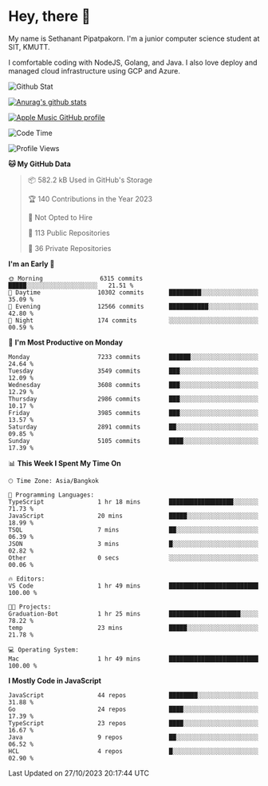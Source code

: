 # Hey, there 🙌
My name is Sethanant Pipatpakorn. I'm a junior computer science student at SIT, KMUTT.

I comfortable coding with NodeJS, Golang, and Java. I also love deploy and managed cloud infrastructure using GCP and Azure.

![Github Stat](https://github-profile-summary-cards.vercel.app/api/cards/profile-details?username=thetkpark&theme=dracula)

[![Anurag's github stats](https://github-readme-stats.vercel.app/api?username=thetkpark&count_private=true&show_icons=true&theme=tokyonight)](https://github.com/anuraghazra/github-readme-stats)

[![Apple Music GitHub profile](https://apple-music-github-profile.rayriffy.com/theme/light.svg?uid=000347.6120fcbefcb74cd59d65c108cc315787.1333)](https://github.com/rayriffy/apple-music-github-profile)

<!--START_SECTION:waka-->
![Code Time](http://img.shields.io/badge/Code%20Time-1%2C025%20hrs%2055%20mins-blue)

![Profile Views](http://img.shields.io/badge/Profile%20Views-9-blue)

**🐱 My GitHub Data** 

> 📦 582.2 kB Used in GitHub's Storage 
 > 
> 🏆 140 Contributions in the Year 2023
 > 
> 🚫 Not Opted to Hire
 > 
> 📜 113 Public Repositories 
 > 
> 🔑 36 Private Repositories 
 > 
**I'm an Early 🐤** 

```text
🌞 Morning                6315 commits        █████░░░░░░░░░░░░░░░░░░░░   21.51 % 
🌆 Daytime                10302 commits       █████████░░░░░░░░░░░░░░░░   35.09 % 
🌃 Evening                12566 commits       ███████████░░░░░░░░░░░░░░   42.80 % 
🌙 Night                  174 commits         ░░░░░░░░░░░░░░░░░░░░░░░░░   00.59 % 
```
📅 **I'm Most Productive on Monday** 

```text
Monday                   7233 commits        ██████░░░░░░░░░░░░░░░░░░░   24.64 % 
Tuesday                  3549 commits        ███░░░░░░░░░░░░░░░░░░░░░░   12.09 % 
Wednesday                3608 commits        ███░░░░░░░░░░░░░░░░░░░░░░   12.29 % 
Thursday                 2986 commits        ███░░░░░░░░░░░░░░░░░░░░░░   10.17 % 
Friday                   3985 commits        ███░░░░░░░░░░░░░░░░░░░░░░   13.57 % 
Saturday                 2891 commits        ██░░░░░░░░░░░░░░░░░░░░░░░   09.85 % 
Sunday                   5105 commits        ████░░░░░░░░░░░░░░░░░░░░░   17.39 % 
```


📊 **This Week I Spent My Time On** 

```text
🕑︎ Time Zone: Asia/Bangkok

💬 Programming Languages: 
TypeScript               1 hr 18 mins        ██████████████████░░░░░░░   71.73 % 
JavaScript               20 mins             █████░░░░░░░░░░░░░░░░░░░░   18.99 % 
TSQL                     7 mins              ██░░░░░░░░░░░░░░░░░░░░░░░   06.39 % 
JSON                     3 mins              █░░░░░░░░░░░░░░░░░░░░░░░░   02.82 % 
Other                    0 secs              ░░░░░░░░░░░░░░░░░░░░░░░░░   00.06 % 

🔥 Editors: 
VS Code                  1 hr 49 mins        █████████████████████████   100.00 % 

🐱‍💻 Projects: 
Graduation-Bot           1 hr 25 mins        ████████████████████░░░░░   78.22 % 
temp                     23 mins             █████░░░░░░░░░░░░░░░░░░░░   21.78 % 

💻 Operating System: 
Mac                      1 hr 49 mins        █████████████████████████   100.00 % 
```

**I Mostly Code in JavaScript** 

```text
JavaScript               44 repos            ████████░░░░░░░░░░░░░░░░░   31.88 % 
Go                       24 repos            ████░░░░░░░░░░░░░░░░░░░░░   17.39 % 
TypeScript               23 repos            ████░░░░░░░░░░░░░░░░░░░░░   16.67 % 
Java                     9 repos             ██░░░░░░░░░░░░░░░░░░░░░░░   06.52 % 
HCL                      4 repos             █░░░░░░░░░░░░░░░░░░░░░░░░   02.90 % 
```




 Last Updated on 27/10/2023 20:17:44 UTC
<!--END_SECTION:waka-->
